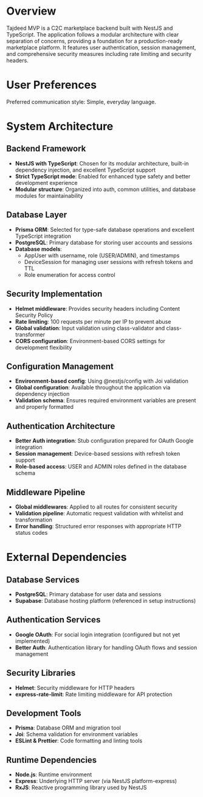 # Overview

Tajdeed MVP is a C2C marketplace backend built with NestJS and TypeScript. The application follows a modular architecture with clear separation of concerns, providing a foundation for a production-ready marketplace platform. It features user authentication, session management, and comprehensive security measures including rate limiting and security headers.

# User Preferences

Preferred communication style: Simple, everyday language.

# System Architecture

## Backend Framework
- **NestJS with TypeScript**: Chosen for its modular architecture, built-in dependency injection, and excellent TypeScript support
- **Strict TypeScript mode**: Enabled for enhanced type safety and better development experience
- **Modular structure**: Organized into auth, common utilities, and database modules for maintainability

## Database Layer
- **Prisma ORM**: Selected for type-safe database operations and excellent TypeScript integration
- **PostgreSQL**: Primary database for storing user accounts and sessions
- **Database models**: 
  - AppUser with username, role (USER/ADMIN), and timestamps
  - DeviceSession for managing user sessions with refresh tokens and TTL
  - Role enumeration for access control

## Security Implementation
- **Helmet middleware**: Provides security headers including Content Security Policy
- **Rate limiting**: 100 requests per minute per IP to prevent abuse
- **Global validation**: Input validation using class-validator and class-transformer
- **CORS configuration**: Environment-based CORS settings for development flexibility

## Configuration Management
- **Environment-based config**: Using @nestjs/config with Joi validation
- **Global configuration**: Available throughout the application via dependency injection
- **Validation schema**: Ensures required environment variables are present and properly formatted

## Authentication Architecture
- **Better Auth integration**: Stub configuration prepared for OAuth Google integration
- **Session management**: Device-based sessions with refresh token support
- **Role-based access**: USER and ADMIN roles defined in the database schema

## Middleware Pipeline
- **Global middlewares**: Applied to all routes for consistent security
- **Validation pipeline**: Automatic request validation with whitelist and transformation
- **Error handling**: Structured error responses with appropriate HTTP status codes

# External Dependencies

## Database Services
- **PostgreSQL**: Primary database for user data and sessions
- **Supabase**: Database hosting platform (referenced in setup instructions)

## Authentication Services
- **Google OAuth**: For social login integration (configured but not yet implemented)
- **Better Auth**: Authentication library for handling OAuth flows and session management

## Security Libraries
- **Helmet**: Security middleware for HTTP headers
- **express-rate-limit**: Rate limiting middleware for API protection

## Development Tools
- **Prisma**: Database ORM and migration tool
- **Joi**: Schema validation for environment variables
- **ESLint & Prettier**: Code formatting and linting tools

## Runtime Dependencies
- **Node.js**: Runtime environment
- **Express**: Underlying HTTP server (via NestJS platform-express)
- **RxJS**: Reactive programming library used by NestJS